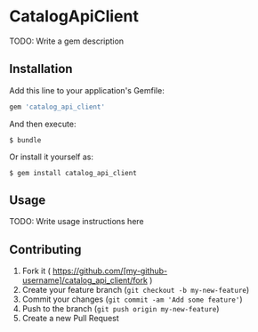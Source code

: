 # CatalogApiClient

TODO: Write a gem description

## Installation

Add this line to your application's Gemfile:

```ruby
gem 'catalog_api_client'
```

And then execute:

    $ bundle

Or install it yourself as:

    $ gem install catalog_api_client

## Usage

TODO: Write usage instructions here

## Contributing

1. Fork it ( https://github.com/[my-github-username]/catalog_api_client/fork )
2. Create your feature branch (`git checkout -b my-new-feature`)
3. Commit your changes (`git commit -am 'Add some feature'`)
4. Push to the branch (`git push origin my-new-feature`)
5. Create a new Pull Request
